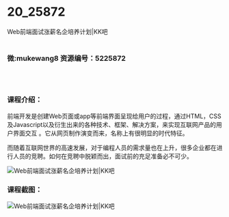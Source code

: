 # 20_25872
Web前端面试涨薪名企培养计划|KK吧
<br/></br>
<h3>微:mukewang8 资源编号：5225872</h3>
<br/></br>
<h3>课程介绍：</h3>
<p>前端开发是创建Web页面或app等前端界面呈现给用户的过程，通过HTML，CSS及Javascript以及衍生出来的各种技术、框架、解决方案，来实现互联网产品的用户界面交互 。它从网页制作演变而来，名称上有很明显的时代特征。</p>
<p>而随着互联网世界的高速发展，对于编程人员的需求量也在上升，很多企业都在进行人员的竞聘。如何在竞聘中脱颖而出，面试前的充足准备必不可少。</p>
<p><img src="https://www.ko996.com/wp-content/uploads/img/2022/08/1-69-300x197.png" alt="Web前端面试涨薪名企培养计划|KK吧"></p>
<div class="info-desc">
<h3>课程截图：</h3>
<p><img src="https://www.ko996.com/wp-content/uploads/img/2022/08/2-62.png" alt="Web前端面试涨薪名企培养计划|KK吧"></p>
<p>&nbsp;</p>


			
</div>
